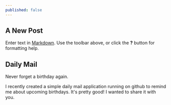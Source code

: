 ```yaml
---
published: false
---
```

## A New Post

Enter text in [Markdown](http://daringfireball.net/projects/markdown/). Use the toolbar above, or click the **?** button for formatting help.



## Daily Mail

> 
Never forget a birthday again.
>

I recently created a simple daily mail application running on github to remind me about upcoming birthdays.  It's pretty good!  I wanted to share it with you.




